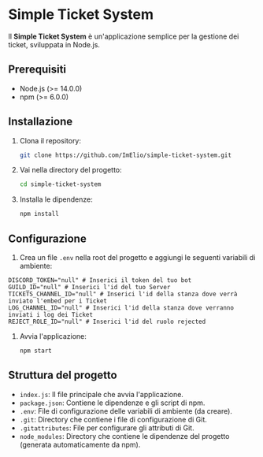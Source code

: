 # Simple Ticket System

Il **Simple Ticket System** è un'applicazione semplice per la gestione dei ticket, sviluppata in Node.js.

## Prerequisiti

- Node.js (>= 14.0.0)
- npm (>= 6.0.0)

## Installazione

1. Clona il repository:
    ```bash
    git clone https://github.com/ImElio/simple-ticket-system.git
    ```
2. Vai nella directory del progetto:
    ```bash
    cd simple-ticket-system
    ```
3. Installa le dipendenze:
    ```bash
    npm install
    ```

## Configurazione

1. Crea un file `.env` nella root del progetto e aggiungi le seguenti variabili di ambiente:
    
```env
DISCORD_TOKEN="null" # Inserici il token del tuo bot
GUILD_ID="null" # Inserici l'id del tuo Server
TICKETS_CHANNEL_ID="null" # Inserici l'id della stanza dove verrà inviato l'embed per i Ticket
LOG_CHANNEL_ID="null" # Inserici l'id della stanza dove verranno inviati i log dei Ticket
REJECT_ROLE_ID="null" # Inserici l'id del ruolo rejected
```

1. Avvia l'applicazione:
    ```bash
    npm start
    ```

## Struttura del progetto

- `index.js`: Il file principale che avvia l'applicazione.
- `package.json`: Contiene le dipendenze e gli script di npm.
- `.env`: File di configurazione delle variabili di ambiente (da creare).
- `.git`: Directory che contiene i file di configurazione di Git.
- `.gitattributes`: File per configurare gli attributi di Git.
- `node_modules`: Directory che contiene le dipendenze del progetto (generata automaticamente da npm).
